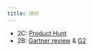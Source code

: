 ```yaml
---
title: 评价
---
```


* 2C: [Product Hunt](../p/product-hunt.md)
* 2B: [Gartner review](../g/gartner-reviews.md) & [G2](../g/g2.md)
